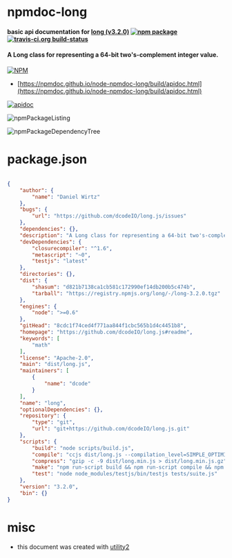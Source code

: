 # npmdoc-long

#### basic api documentation for  [long (v3.2.0)](https://github.com/dcodeIO/long.js#readme)  [![npm package](https://img.shields.io/npm/v/npmdoc-long.svg?style=flat-square)](https://www.npmjs.org/package/npmdoc-long) [![travis-ci.org build-status](https://api.travis-ci.org/npmdoc/node-npmdoc-long.svg)](https://travis-ci.org/npmdoc/node-npmdoc-long)

#### A Long class for representing a 64-bit two's-complement integer value.

[![NPM](https://nodei.co/npm/long.png?downloads=true&downloadRank=true&stars=true)](https://www.npmjs.com/package/long)

- [https://npmdoc.github.io/node-npmdoc-long/build/apidoc.html](https://npmdoc.github.io/node-npmdoc-long/build/apidoc.html)

[![apidoc](https://npmdoc.github.io/node-npmdoc-long/build/screenCapture.buildCi.browser.%252Ftmp%252Fbuild%252Fapidoc.html.png)](https://npmdoc.github.io/node-npmdoc-long/build/apidoc.html)

![npmPackageListing](https://npmdoc.github.io/node-npmdoc-long/build/screenCapture.npmPackageListing.svg)

![npmPackageDependencyTree](https://npmdoc.github.io/node-npmdoc-long/build/screenCapture.npmPackageDependencyTree.svg)



# package.json

```json

{
    "author": {
        "name": "Daniel Wirtz"
    },
    "bugs": {
        "url": "https://github.com/dcodeIO/long.js/issues"
    },
    "dependencies": {},
    "description": "A Long class for representing a 64-bit two's-complement integer value.",
    "devDependencies": {
        "closurecompiler": "^1.6",
        "metascript": "~0",
        "testjs": "latest"
    },
    "directories": {},
    "dist": {
        "shasum": "d821b7138ca1cb581c172990ef14db200b5c474b",
        "tarball": "https://registry.npmjs.org/long/-/long-3.2.0.tgz"
    },
    "engines": {
        "node": ">=0.6"
    },
    "gitHead": "8cdc1f74ced4f771aa844f1cbc565b1d4c4451b8",
    "homepage": "https://github.com/dcodeIO/long.js#readme",
    "keywords": [
        "math"
    ],
    "license": "Apache-2.0",
    "main": "dist/long.js",
    "maintainers": [
        {
            "name": "dcode"
        }
    ],
    "name": "long",
    "optionalDependencies": {},
    "repository": {
        "type": "git",
        "url": "git+https://github.com/dcodeIO/long.js.git"
    },
    "scripts": {
        "build": "node scripts/build.js",
        "compile": "ccjs dist/long.js --compilation_level=SIMPLE_OPTIMIZATIONS --create_source_map=dist/long.min.map > dist/long.min.js",
        "compress": "gzip -c -9 dist/long.min.js > dist/long.min.js.gz",
        "make": "npm run-script build && npm run-script compile && npm run-script compress && npm test",
        "test": "node node_modules/testjs/bin/testjs tests/suite.js"
    },
    "version": "3.2.0",
    "bin": {}
}
```



# misc
- this document was created with [utility2](https://github.com/kaizhu256/node-utility2)
